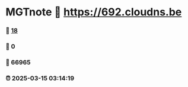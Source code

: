 # MGTnote :link: https://692.cloudns.be 
### :page_facing_up: [18](https://692.cloudns.be/tag.html) 
### :speech_balloon: 0 
### :hibiscus: 66965 
### :alarm_clock: 2025-03-15 03:14:19 
